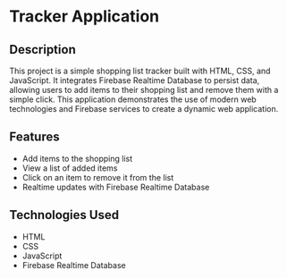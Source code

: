 # Tracker Application

## Description

This project is a simple shopping list tracker built with HTML, CSS, and JavaScript. It integrates Firebase Realtime Database to persist data, allowing users to add items to their shopping list and remove them with a simple click. This application demonstrates the use of modern web technologies and Firebase services to create a dynamic web application.

## Features

- Add items to the shopping list
- View a list of added items
- Click on an item to remove it from the list
- Realtime updates with Firebase Realtime Database

## Technologies Used

- HTML
- CSS
- JavaScript
- Firebase Realtime Database




